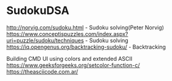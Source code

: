 # SudokuDSA
http://norvig.com/sudoku.html - Sudoku solving(Peter Norvig)  
https://www.conceptispuzzles.com/index.aspx?uri=puzzle/sudoku/techniques  - Sudoku solving
https://iq.opengenus.org/backtracking-sudoku/ - Backtracking  

Building CMD UI using colors and extended ASCII
https://www.geeksforgeeks.org/setcolor-function-c/
https://theasciicode.com.ar/

